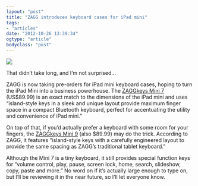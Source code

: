 ```yaml
---
layout: "post"
title: "ZAGG introduces keyboard cases for iPad mini"
tags: 
- "articles"
date: "2012-10-26 13:39:34"
ogtype: "article"
bodyclass: "post"
---
```


![](http://cdn.rogerstringer.com/media/zaggkeysmini7.jpg)

That didn’t take long, and I’m not surprised…

ZAGG is now taking pre-orders for iPad mini keyboard cases, hoping to turn the iPad Mini into a business powerhouse. The [ZAGGkeys Mini 7](http://www.zagg.com/accessories/zaggkeys-mini-ipad-keyboard-case.php#7) (US$89.99) is an exact match to the dimensions of the iPad mini and uses “island-style keys in a sleek and unique layout provide maximum finger space in a compact Bluetooth keyboard, perfect for accentuating the utility and convenience of iPad mini.”

On top of that, if you’d actually prefer a keyboard with some room for your fingers, the [ZAGGkeys Mini 9](http://www.zagg.com/accessories/zaggkeys-mini-ipad-keyboard-case.php#9) (also $89.99) may do the trick. According to ZAGG, it features “island-style keys with a carefully engineered layout to provide the same spacing as ZAGG’s traditional tablet keyboard.”

Although the Mini 7 is a tiny keyboard, it still provides special function keys for “volume control, play, pause, screen lock, home, search, slideshow, copy, paste and more.” No word on if it’s actually large enough to type on, but I’ll be reviewing it in the near future, so I’ll let everyone know.
